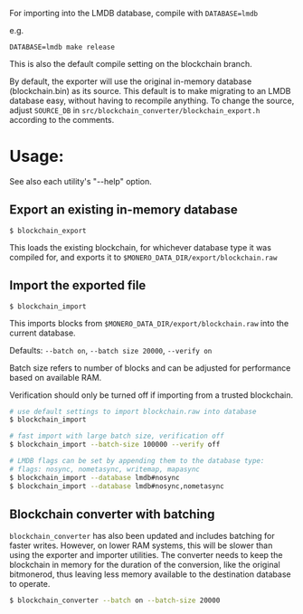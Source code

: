 
For importing into the LMDB database, compile with `DATABASE=lmdb`

e.g.

`DATABASE=lmdb make release`

This is also the default compile setting on the blockchain branch.

By default, the exporter will use the original in-memory database (blockchain.bin) as its source.
This default is to make migrating to an LMDB database easy, without having to recompile anything.
To change the source, adjust `SOURCE_DB` in `src/blockchain_converter/blockchain_export.h` according to the comments.

# Usage:

See also each utility's "--help" option.

## Export an existing in-memory database

`$ blockchain_export`

This loads the existing blockchain, for whichever database type it was compiled for, and exports it to `$MONERO_DATA_DIR/export/blockchain.raw`

## Import the exported file

`$ blockchain_import`

This imports blocks from `$MONERO_DATA_DIR/export/blockchain.raw` into the current database.

Defaults: `--batch on`, `--batch size 20000`, `--verify on`

Batch size refers to number of blocks and can be adjusted for performance based on available RAM.

Verification should only be turned off if importing from a trusted blockchain.

```bash
# use default settings to import blockchain.raw into database
$ blockchain_import

# fast import with large batch size, verification off
$ blockchain_import --batch-size 100000 --verify off

# LMDB flags can be set by appending them to the database type:
# flags: nosync, nometasync, writemap, mapasync
$ blockchain_import --database lmdb#nosync
$ blockchain_import --database lmdb#nosync,nometasync
```

## Blockchain converter with batching
`blockchain_converter` has also been updated and includes batching for faster writes. However, on lower RAM systems, this will be slower than using the exporter and importer utilities. The converter needs to keep the blockchain in memory for the duration of the conversion, like the original bitmonerod, thus leaving less memory available to the destination database to operate.

```bash
$ blockchain_converter --batch on --batch-size 20000
```
